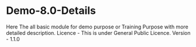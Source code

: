 # Demo-8.0-Details
Here The all basic module for demo purpose or Training Purpose with more detailed description.
Licence - This is under General Public Licence.
Version - 1.1.0
